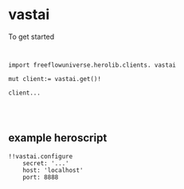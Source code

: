 # vastai



To get started

```vlang


import freeflowuniverse.herolib.clients. vastai

mut client:= vastai.get()!

client...




```

## example heroscript

```hero
!!vastai.configure
    secret: '...'
    host: 'localhost'
    port: 8888
```


